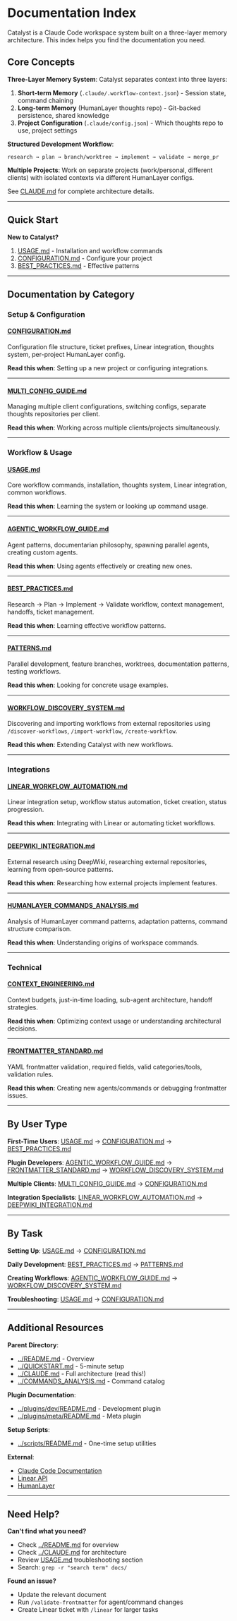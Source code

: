 # Documentation Index

Catalyst is a Claude Code workspace system built on a three-layer memory architecture. This index helps you find the documentation you need.

## Core Concepts

**Three-Layer Memory System**: Catalyst separates context into three layers:

1. **Short-term Memory** (`.claude/.workflow-context.json`) - Session state, command chaining
2. **Long-term Memory** (HumanLayer thoughts repo) - Git-backed persistence, shared knowledge
3. **Project Configuration** (`.claude/config.json`) - Which thoughts repo to use, project settings

**Structured Development Workflow**:

```
research → plan → branch/worktree → implement → validate → merge_pr
```

**Multiple Projects**: Work on separate projects (work/personal, different clients) with isolated contexts via different HumanLayer configs.

See [CLAUDE.md](../CLAUDE.md) for complete architecture details.

---

## Quick Start

**New to Catalyst?**

1. [USAGE.md](USAGE.md) - Installation and workflow commands
2. [CONFIGURATION.md](CONFIGURATION.md) - Configure your project
3. [BEST_PRACTICES.md](BEST_PRACTICES.md) - Effective patterns

---

## Documentation by Category

### Setup & Configuration

#### [CONFIGURATION.md](CONFIGURATION.md)
Configuration file structure, ticket prefixes, Linear integration, thoughts system, per-project HumanLayer config.

**Read this when**: Setting up a new project or configuring integrations.

---

#### [MULTI_CONFIG_GUIDE.md](MULTI_CONFIG_GUIDE.md)
Managing multiple client configurations, switching configs, separate thoughts repositories per client.

**Read this when**: Working across multiple clients/projects simultaneously.

---

### Workflow & Usage

#### [USAGE.md](USAGE.md)
Core workflow commands, installation, thoughts system, Linear integration, common workflows.

**Read this when**: Learning the system or looking up command usage.

---

#### [AGENTIC_WORKFLOW_GUIDE.md](AGENTIC_WORKFLOW_GUIDE.md)
Agent patterns, documentarian philosophy, spawning parallel agents, creating custom agents.

**Read this when**: Using agents effectively or creating new ones.

---

#### [BEST_PRACTICES.md](BEST_PRACTICES.md)
Research → Plan → Implement → Validate workflow, context management, handoffs, ticket management.

**Read this when**: Learning effective workflow patterns.

---

#### [PATTERNS.md](PATTERNS.md)
Parallel development, feature branches, worktrees, documentation patterns, testing workflows.

**Read this when**: Looking for concrete usage examples.

---

#### [WORKFLOW_DISCOVERY_SYSTEM.md](WORKFLOW_DISCOVERY_SYSTEM.md)
Discovering and importing workflows from external repositories using `/discover-workflows`, `/import-workflow`, `/create-workflow`.

**Read this when**: Extending Catalyst with new workflows.

---

### Integrations

#### [LINEAR_WORKFLOW_AUTOMATION.md](LINEAR_WORKFLOW_AUTOMATION.md)
Linear integration setup, workflow status automation, ticket creation, status progression.

**Read this when**: Integrating with Linear or automating ticket workflows.

---

#### [DEEPWIKI_INTEGRATION.md](DEEPWIKI_INTEGRATION.md)
External research using DeepWiki, researching external repositories, learning from open-source patterns.

**Read this when**: Researching how external projects implement features.

---

#### [HUMANLAYER_COMMANDS_ANALYSIS.md](HUMANLAYER_COMMANDS_ANALYSIS.md)
Analysis of HumanLayer command patterns, adaptation patterns, command structure comparison.

**Read this when**: Understanding origins of workspace commands.

---

### Technical

#### [CONTEXT_ENGINEERING.md](CONTEXT_ENGINEERING.md)
Context budgets, just-in-time loading, sub-agent architecture, handoff strategies.

**Read this when**: Optimizing context usage or understanding architectural decisions.

---

#### [FRONTMATTER_STANDARD.md](FRONTMATTER_STANDARD.md)
YAML frontmatter validation, required fields, valid categories/tools, validation rules.

**Read this when**: Creating new agents/commands or debugging frontmatter issues.

---

## By User Type

**First-Time Users**: [USAGE.md](USAGE.md) → [CONFIGURATION.md](CONFIGURATION.md) → [BEST_PRACTICES.md](BEST_PRACTICES.md)

**Plugin Developers**: [AGENTIC_WORKFLOW_GUIDE.md](AGENTIC_WORKFLOW_GUIDE.md) → [FRONTMATTER_STANDARD.md](FRONTMATTER_STANDARD.md) → [WORKFLOW_DISCOVERY_SYSTEM.md](WORKFLOW_DISCOVERY_SYSTEM.md)

**Multiple Clients**: [MULTI_CONFIG_GUIDE.md](MULTI_CONFIG_GUIDE.md) → [CONFIGURATION.md](CONFIGURATION.md)

**Integration Specialists**: [LINEAR_WORKFLOW_AUTOMATION.md](LINEAR_WORKFLOW_AUTOMATION.md) → [DEEPWIKI_INTEGRATION.md](DEEPWIKI_INTEGRATION.md)

---

## By Task

**Setting Up**: [USAGE.md](USAGE.md) → [CONFIGURATION.md](CONFIGURATION.md)

**Daily Development**: [BEST_PRACTICES.md](BEST_PRACTICES.md) → [PATTERNS.md](PATTERNS.md)

**Creating Workflows**: [AGENTIC_WORKFLOW_GUIDE.md](AGENTIC_WORKFLOW_GUIDE.md) → [WORKFLOW_DISCOVERY_SYSTEM.md](WORKFLOW_DISCOVERY_SYSTEM.md)

**Troubleshooting**: [USAGE.md](USAGE.md) → [CONFIGURATION.md](CONFIGURATION.md)

---

## Additional Resources

**Parent Directory**:
- [../README.md](../README.md) - Overview
- [../QUICKSTART.md](../QUICKSTART.md) - 5-minute setup
- [../CLAUDE.md](../CLAUDE.md) - Full architecture (read this!)
- [../COMMANDS_ANALYSIS.md](../COMMANDS_ANALYSIS.md) - Command catalog

**Plugin Documentation**:
- [../plugins/dev/README.md](../plugins/dev/README.md) - Development plugin
- [../plugins/meta/README.md](../plugins/meta/README.md) - Meta plugin

**Setup Scripts**:
- [../scripts/README.md](../scripts/README.md) - One-time setup utilities

**External**:
- [Claude Code Documentation](https://docs.claude.com/en/docs/claude-code)
- [Linear API](https://developers.linear.app/)
- [HumanLayer](https://github.com/humanlayer/humanlayer)

---

## Need Help?

**Can't find what you need?**
- Check [../README.md](../README.md) for overview
- Check [../CLAUDE.md](../CLAUDE.md) for architecture
- Review [USAGE.md](USAGE.md) troubleshooting section
- Search: `grep -r "search term" docs/`

**Found an issue?**
- Update the relevant document
- Run `/validate-frontmatter` for agent/command changes
- Create Linear ticket with `/linear` for larger tasks

